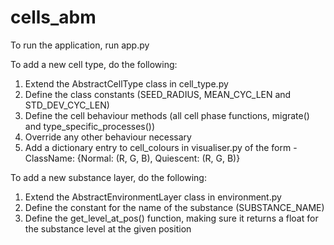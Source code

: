 # cells_abm

To run the application, run app.py

To add a new cell type, do the following:
1. Extend the AbstractCellType class in cell_type.py
2. Define the class constants (SEED_RADIUS, MEAN_CYC_LEN and STD_DEV_CYC_LEN)
3. Define the cell behaviour methods (all cell phase functions, migrate() and type_specific_processes())
4. Override any other behaviour necessary
5. Add a dictionary entry to cell_colours in visualiser.py of the form - ClassName: {Normal: (R, G, B), Quiescent: (R, G, B)}

To add a new substance layer, do the following:
1. Extend the AbstractEnvironmentLayer class in environment.py
2. Define the constant for the name of the substance (SUBSTANCE_NAME)
3. Define the get_level_at_pos() function, making sure it returns a float for the substance level at the given position
